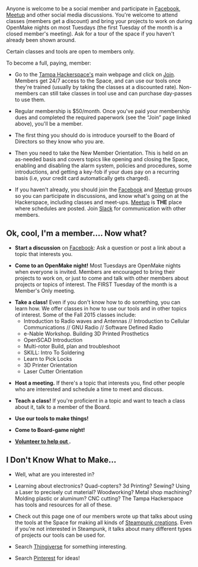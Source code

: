 Anyone is welcome to be a social member and participate in [Facebook](https://www.facebook.com/groups/TampaHack/), [Meetup](http://www.meetup.com/Tampa-Hackerspace) and other social media discussions. You're welcome to attend classes (members get a discount) and bring your projects to work on during OpenMake nights on most Tuesdays (the first Tuesday of the month is a closed member's meeting). Ask for a tour of the space if you haven't already been shown around.

Certain classes and tools are open to members only.

To become a full, paying, member:

-   Go to the [Tampa Hackerspace's](http://tampahackerspace.com/) main webpage and click on [Join](http://tampahackerspace.com/membership/). Members get 24/7 access to the Space, and can use our tools once they're trained (usually by taking the classes at a discounted rate). Non-members can still take classes in tool use and can purchase day-passes to use them.

<!-- -->

-   Regular membership is $50/month. Once you've paid your membership dues and completed the required paperwork (see the “Join” page linked above), you'll be a member.

<!-- -->

-   The first thing you should do is introduce yourself to the Board of Directors so they know who you are.

<!-- -->

-   Then you need to take the New Member Orientation. This is held on an as-needed basis and covers topics like opening and closing the Space, enabling and disabling the alarm system, policies and procedures, some introductions, and getting a key-fob if your dues pay on a recurring basis (i.e, your credit card automatically gets charged).

<!-- -->

-   If you haven't already, you should join the [Facebook](https://www.facebook.com/groups/TampaHack/) and [Meetup](http://www.meetup.com/Tampa-Hackerspace) groups so you can participate in discussions, and know what's going on at the Hackerspace, including classes and meet-ups. [Meetup](http://www.meetup.com/Tampa-Hackerspace/events/) is **THE** place where schedules are posted. Join [Slack](Using_Slack "wikilink") for communication with other members.

Ok, cool, I'm a member.... Now what?
------------------------------------

-   **Start a discussion** on [Facebook](https://www.facebook.com/groups/TampaHack/): Ask a question or post a link about a topic that interests you.

<!-- -->

-   **Come to an OpenMake night!** Most Tuesdays are OpenMake nights when everyone is invited. Members are encouraged to bring their projects to work on, or just to come and talk with other members about projects or topics of interest. The FIRST Tuesday of the month is a Member's Only meeting.

<!-- -->

-   **Take a class!** Even if you don't know how to do something, you can learn how. We offer classes in how to use our tools and in other topics of interest. Some of the Fall 2015 classes include:
    -   Introductio­n to Radio waves and Antennas // Introduction to Cellular Communications // GNU Radio // Software Defined Radio
    -   e-Nable Workshop. Building 3D Printed Prosthetics­
    -   OpenSCAD Introductio­n
    -   Multi-rotor­ Build, plan and troubleshoo­t
    -   SKILL: Intro To Soldering
    -   Learn to Pick Locks
    -   3D Printer Orientation­
    -   Laser Cutter Orientation­

<!-- -->

-   **Host a meeting.** If there's a topic that interests you, find other people who are interested and schedule a time to meet and discuss.

<!-- -->

-   **Teach a class!** If you're proficient in a topic and want to teach a class about it, talk to a member of the Board.

<!-- -->

-   **Use our tools to make things!**

<!-- -->

-   **Come to Board-game night!**

<!-- -->

-   **[ Volunteer to help out ](How_to_Help "wikilink").**

I Don't Know What to Make...
----------------------------

-   Well, what are you interested in?

<!-- -->

-   Learning about electronics? Quad-copters? 3d Printing? Sewing? Using a Laser to precisely cut material? Woodworking? Metal shop machining? Molding plastic or aluminum? CNC cutting? The Tampa Hackerspace has tools and resources for all of these.

<!-- -->

-   Check out this page one of our members wrote up that talks about using the tools at the Space for making all kinds of [ Steampunk creations](How_To_Steampunk "wikilink"). Even if you're not interested in Steampunk, it talks about many different types of projects our tools can be used for.

<!-- -->

-   Search [Thingiverse](http://www.thingiverse.com/) for something interesting.

<!-- -->

-   Search [Pinterest](https://www.pinterest.com/) for ideas!
